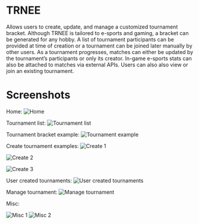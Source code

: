 # TRNEE

Allows users to create, update, and manage a customized tournament bracket. Although TRNEE is tailored to e-sports and gaming, a bracket can be generated for any hobby. A list of tournament participants can be provided at time of creation or a tournament can be joined later manually by other users. As a tournament progresses, matches can either be updated by the tournament’s participants or only its creator. In-game e-sports stats can also be attached to matches via external APIs. Users can also also view or join an existing tournament.

# Screenshots

Home:
![Home](https://ibb.co/Vj8ryVS)

Tournament list:
![Tournament list](https://i.ibb.co/XYRND2P/Tournies1.png)

Tournament bracket example:
![Tournament example](https://i.ibb.co/dLsVjKY/Tourney1.png)

Create tournament examples:
![Create 1](https://i.ibb.co/61yy5p2/Create1.png)

![Create 2](https://i.ibb.co/Hx7wS0t/Create2.png)

![Create 3](https://i.ibb.co/5BCwFRg/Create3.png)

User created tournaments:
![User created tournaments](https://i.ibb.co/0y3mYqf/Account1.png)

Manage tournament:
![Manage tournament](https://i.ibb.co/xhjnDYk/Manage1.png)

Misc:

![Misc 1](https://i.ibb.co/5sVKtZx/Confirm1.png)
![Misc 2](https://i.ibb.co/C865k50/Report1.png)
